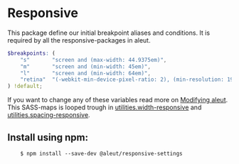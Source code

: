 # Responsive

This package define our initial breakpoint aliases and conditions.
It is required by all the responsive-packages in aleut.

```scss
$breakpoints: (
	"s"       "screen and (max-width: 44.9375em)",
	"m"       "screen and (min-width: 45em)",
	"l"       "screen and (min-width: 64em)",
	"retina"  "(-webkit-min-device-pixel-ratio: 2), (min-resolution: 192dpi), (min-resolution: 2dppx)"
) !default;
```

If you want to change any of these variables read more on [Modifying aleut](#modifying).
This SASS-maps is looped trough in [utilities.width-responsive](https://github.com/aleutcss/utilities.widths-responsive) and [utilities.spacing-responsive](https://github.com/aleutcss/utilities.spacing-responsive).


## Install using npm:

~~~ssh
    $ npm install --save-dev @aleut/responsive-settings
~~~
